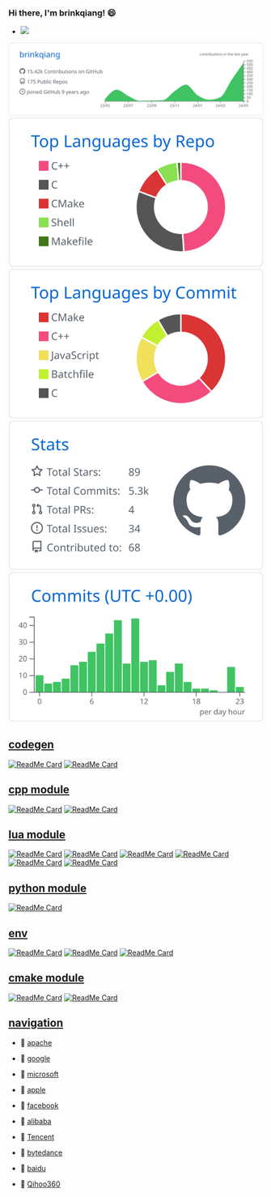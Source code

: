 ### Hi there, I'm brinkqiang!  😄   
- <a title="Hits" target="_blank" href="https://github.com/brinkqiang/brinkqiang"><img src="https://hits.b3log.org/brinkqiang/brinkqiang.svg"></a>



<!--
**brinkqiang/brinkqiang** is a ✨ _special_ ✨ repository because its `README.md` (this file) appears on your GitHub profile.

Here are some ideas to get you started:

- 🔭 I’m currently working on ...
- 🌱 I’m currently learning ...
- 👯 I’m looking to collaborate on ...
- 🤔 I’m looking for help with ...
- 💬 Ask me about ...
- 📫 How to reach me: ...
- 😄 Pronouns: ...
- ⚡ Fun fact: ...
-->

[![](https://raw.githubusercontent.com/brinkqiang/brinkqiang-env/master/profile-summary-card-output/github/0-profile-details.svg)](https://github.com/brinkqiang/brinkqiang)
[![](https://raw.githubusercontent.com/brinkqiang/brinkqiang-env/master/profile-summary-card-output/github/1-repos-per-language.svg)](https://github.com/brinkqiang/brinkqiang)
[![](https://raw.githubusercontent.com/brinkqiang/brinkqiang-env/master/profile-summary-card-output/github/2-most-commit-language.svg)](https://github.com/brinkqiang/brinkqiang)
[![](https://raw.githubusercontent.com/brinkqiang/brinkqiang-env/master/profile-summary-card-output/github/3-stats.svg)](https://github.com/brinkqiang/brinkqiang) 
[![](https://raw.githubusercontent.com/brinkqiang/brinkqiang-env/master/profile-summary-card-output/github/4-productive-time.svg)](https://github.com/brinkqiang/brinkqiang)

## [codegen](https://github.com/brinkqiang)
[![ReadMe Card](https://github-readme-stats-ten.vercel.app/api/pin/?username=brinkqiang&repo=dmsolpp&count_private=true)](https://github.com/brinkqiang/dmsolpp)
[![ReadMe Card](https://github-readme-stats-ten.vercel.app/api/pin/?username=brinkqiang&repo=dmorm&count_private=true)](https://github.com/brinkqiang/dmorm)

## [cpp module](https://github.com/brinkqiang)
[![ReadMe Card](https://github-readme-stats-ten.vercel.app/api/pin/?username=brinkqiang&repo=dmtimer&count_private=true)](https://github.com/brinkqiang/dmtimer)
[![ReadMe Card](https://github-readme-stats-ten.vercel.app/api/pin/?username=brinkqiang&repo=dmlua&count_private=true)](https://github.com/brinkqiang/dmlua)

## [lua module](https://github.com/brinkqiang)
[![ReadMe Card](https://github-readme-stats-ten.vercel.app/api/pin/?username=brinkqiang&repo=luapb&count_private=true)](https://github.com/brinkqiang/luapb)
[![ReadMe Card](https://github-readme-stats-ten.vercel.app/api/pin/?username=brinkqiang&repo=luatimer&count_private=true)](https://github.com/brinkqiang/luatimer)
[![ReadMe Card](https://github-readme-stats-ten.vercel.app/api/pin/?username=brinkqiang&repo=luajson&count_private=true)](https://github.com/brinkqiang/luajson)
[![ReadMe Card](https://github-readme-stats-ten.vercel.app/api/pin/?username=brinkqiang&repo=luauuid&count_private=true)](https://github.com/brinkqiang/luauuid)
[![ReadMe Card](https://github-readme-stats-ten.vercel.app/api/pin/?username=brinkqiang&repo=luacrypto&count_private=true)](https://github.com/brinkqiang/luacrypto)
[![ReadMe Card](https://github-readme-stats-ten.vercel.app/api/pin/?username=brinkqiang&repo=luafmt&count_private=true)](https://github.com/brinkqiang/luafmt)

## [python module](https://github.com/brinkqiang)
[![ReadMe Card](https://github-readme-stats-ten.vercel.app/api/pin/?username=brinkqiang&repo=pycrypto&count_private=true)](https://github.com/brinkqiang/pycrypto)

## [env](https://github.com/brinkqiang)
[![ReadMe Card](https://github-readme-stats-ten.vercel.app/api/pin/?username=brinkqiang&repo=dmremote_development&count_private=true)](https://github.com/brinkqiang/dmremote_development)
[![ReadMe Card](https://github-readme-stats-ten.vercel.app/api/pin/?username=brinkqiang&repo=vscode-ssh&count_private=true)](https://github.com/brinkqiang/vscode-ssh)
[![ReadMe Card](https://github-readme-stats-ten.vercel.app/api/pin/?username=brinkqiang&repo=dmvcpkg&count_private=true)](https://github.com/brinkqiang/dmvcpkg)

## [cmake module](https://github.com/brinkqiang)
[![ReadMe Card](https://github-readme-stats-ten.vercel.app/api/pin/?username=brinkqiang&repo=dmopenssl&count_private=true)](https://github.com/brinkqiang/dmopenssl)
[![ReadMe Card](https://github-readme-stats-ten.vercel.app/api/pin/?username=brinkqiang&repo=dmcurl&count_private=true)](https://github.com/brinkqiang/dmcurl)

## [navigation](https://github.com/brinkqiang)

- 🚀 [apache](https://github.com/apache)

- 🚀 [google](https://github.com/google)
- 🚀 [microsoft](https://github.com/microsoft)
- 🚀 [apple](https://github.com/apple)
- 🚀 [facebook](https://github.com/facebook)

- 🚀 [alibaba](https://github.com/alibaba)
- 🚀 [Tencent](https://github.com/Tencent)

- 🚀 [bytedance](https://github.com/bytedance)
- 🚀 [baidu](https://github.com/baidu)

- 🚀 [Qihoo360](https://github.com/Qihoo360)

